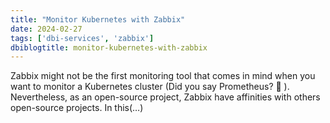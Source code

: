 ```yaml
---
title: "Monitor Kubernetes with Zabbix"
date: 2024-02-27
tags: ['dbi-services', 'zabbix']
dbiblogtitle: monitor-kubernetes-with-zabbix
---
```

Zabbix might not be the first monitoring tool that comes in mind when you want to monitor a Kubernetes cluster (Did you say Prometheus? 🙂 ). Nevertheless, as an open-source project, Zabbix have affinities with others open-source projects. In this(…)